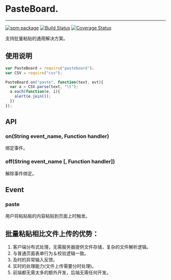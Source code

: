 
# PasteBoard.

----

[![spm package](http://spmjs.io/badge/pasteboard)](http://spmjs.io/package/pasteboard)
[![Build Status](https://secure.travis-ci.org/hotoo/pasteboard.png?branch=master)](https://travis-ci.org/hotoo/pasteboard)
[![Coverage Status](https://coveralls.io/repos/hotoo/pasteboard/badge.png?branch=master)](https://coveralls.io/r/hotoo/pasteboard)

支持批量粘贴的通用解决方案。

## 使用说明

```js
var PasteBoard = require("pasteboard");
var CSV = require("csv");

PasteBoard.on("paste", function(text, evt){
  var a = CSV.parse(text, "\t");
  a.each(function(e, i){
    alert(e.join());
  })
});
```

## API

### on(String event_name, Function handler)

绑定事件。

### off(String event_name [, Function handler])

解除事件绑定。

## Event

### paste

用户将粘贴板的内容粘贴到页面上时触发。

## 批量粘贴相比文件上传的优势：

1. 客户端分布式处理，无需服务器提供文件存储，复杂的文件解析逻辑。
2. 与普通页面表单行为＆校验逻辑一致。
3. 及时的异常输入反馈。
4. 实时的处理能力(文件上传需要分时处理)。
5. 前端都无需太多的额外开发，后端无需任何开发。
